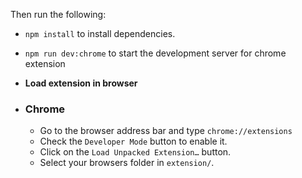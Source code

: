 

Then run the following:

- `npm install` to install dependencies.
- `npm run dev:chrome` to start the development server for chrome extension


- **Load extension in browser**

- ### Chrome

  - Go to the browser address bar and type `chrome://extensions`
  - Check the `Developer Mode` button to enable it.
  - Click on the `Load Unpacked Extension…` button.
  - Select your browsers folder in `extension/`.


